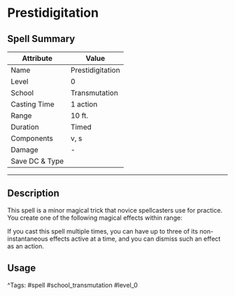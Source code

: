 # Prestidigitation

## Spell Summary

| Attribute        | Value                  |
|------------------|------------------------|
| Name             | Prestidigitation                 |
| Level            | 0                |
| School           | Transmutation          |
| Casting Time     | 1 action              |
| Range            | 10 ft.            |
| Duration         | Timed             |
| Components       | v, s             |
| Damage           | -               |
| Save DC & Type   |              |

---

## Description

This spell is a minor magical trick that novice spellcasters use for practice. You create one of the following magical effects within range:

If you cast this spell multiple times, you can have up to three of its non-instantaneous effects active at a time, and you can dismiss such an effect as an action.

## Usage


^Tags: #spell #school_transmutation #level_0